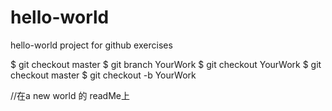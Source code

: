 # hello-world
hello-world project for github exercises

$ git checkout master
$ git branch YourWork
$ git checkout YourWork
$ git checkout master
$ git checkout -b YourWork

//在a new world 的 readMe上
